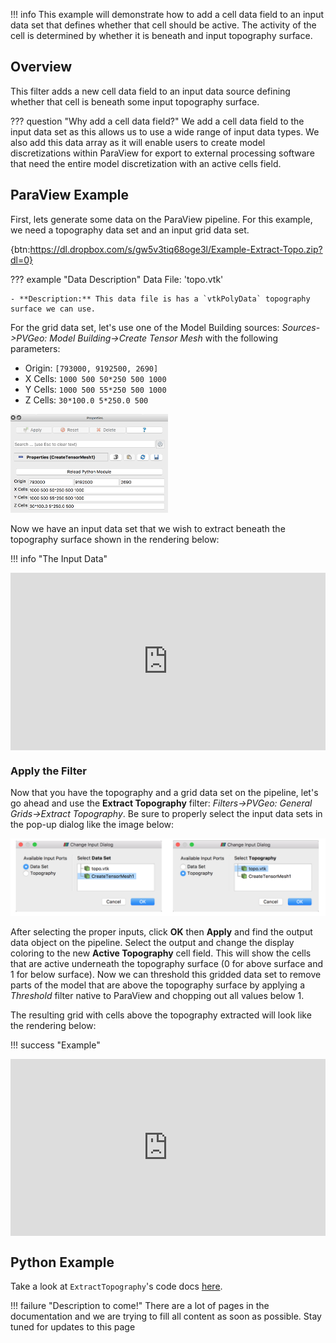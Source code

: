 !!! info
    This example will demonstrate how to add a cell data field to an input data set that defines whether that cell should be active. The activity of the cell is determined by whether it is beneath and input topography surface.

## Overview
This filter adds a new cell data field to an input data source defining whether that cell is beneath some input topography surface.

??? question "Why add a cell data field?"
    We add a cell data field to the input data set as this allows us to use a wide range of input data types. We also add this data array as it will enable users to create model discretizations within ParaView for export to external processing software that need the entire model discretization with an active cells field.


## ParaView Example

First, lets generate some data on the ParaView pipeline. For this example, we need a topography data set and an input grid data set.

{btn:https://dl.dropbox.com/s/gw5v3tiq68oge3l/Example-Extract-Topo.zip?dl=0}

??? example "Data Description"
    Data File: 'topo.vtk'

    - **Description:** This data file is has a `vtkPolyData` topography surface we can use.

For the grid data set, let's use one of the Model Building sources: *Sources->PVGeo: Model Building->Create Tensor Mesh* with the following parameters:

- Origin: `[793000, 9192500, 2690]`
- X Cells: `1000 500 50*250 500 1000`
- Y Cells: `1000 500 55*250 500 1000`
- Z Cells: `30*100.0 5*250.0 500`

<img src="docs/examples/grids/images/extract-topo-grid-params.png" width="50%">


Now we have an input data set that we wish to extract beneath the topography surface shown in the rendering below:

!!! info "The Input Data"
    <div style="position: relative; padding-bottom: 56.25%; height: 0; overflow: hidden; max-width: 100%; height: auto;">
            <iframe src="http://viewer.pvgeo.org/?fileURL=https://dl.dropbox.com/s/lux1818qjf3lxrp/extract-topo-before.vtkjs?dl=0" frameborder="0" allowfullscreen style="position: absolute; top: 0; left: 0; width: 100%; height: 100%;"></iframe>
    </div>


### Apply the Filter

Now that you have the topography and a grid data set on the pipeline, let's go ahead and use the **Extract Topography** filter: *Filters->PVGeo: General Grids->Extract Topography*. Be sure to properly select the input data sets in the pop-up dialog like the image below:

![Select Inputs](images/extract-topo-filter-select.png)

After selecting the proper inputs, click **OK** then **Apply** and find the output data object on the pipeline. Select the output and change the display coloring to the new **Active Topography** cell field. This will show the cells that are active underneath the topography surface (0 for above surface and 1 for below surface). Now we can threshold this gridded data set to remove parts of the model that are above the topography surface by applying a *Threshold* filter native to ParaView and chopping out all values below 1.

The resulting grid with cells above the topography extracted will look like the rendering below:

!!! success "Example"
    <div style="position: relative; padding-bottom: 56.25%; height: 0; overflow: hidden; max-width: 100%; height: auto;">
            <iframe src="http://viewer.pvgeo.org/?fileURL=https://dl.dropbox.com/s/nsbwcrafl5v1gas/extract-topo.vtkjs?dl=0" frameborder="0" allowfullscreen style="position: absolute; top: 0; left: 0; width: 100%; height: 100%;"></iframe>
    </div>


## Python Example

Take a look at `ExtractTopography`'s code docs [here](http://docs.pvgeo.org/en/latest/suites/Grid-Tools.html#PVGeo.grids.ExtractTopography).

!!! failure "Description to come!"
    There are a lot of pages in the documentation and we are trying to fill all content as soon as possible. Stay tuned for updates to this page

<!---
```py
import numpy as np
from PVGeo.filters_general import PointsToPolyData
from PVGeo.grids import CreateTensorMesh, ExtractTopography


############################################
######### GENERATE SOME INPUT DATA #########


############################################

# Use the filter:

```

TODO --->

